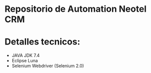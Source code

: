 # Repositorio de Automation Neotel CRM
# 
# Detalles tecnicos:
- JAVA JDK 7.4
- Eclipse Luna
- Selenium Webdriver (Selenium 2.0) 